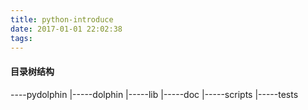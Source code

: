 ```yaml
---
title: python-introduce
date: 2017-01-01 22:02:38
tags:
---
```


#### 目录树结构


----pydolphin
    |-----dolphin
    |-----lib
    |-----doc
    |-----scripts
    |-----tests